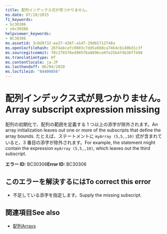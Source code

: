 ```yaml
---
title: 配列インデックス式が見つかりません。
ms.date: 07/20/2015
f1_keywords:
- bc30306
- vbc30306
helpviewer_keywords:
- BC30306
ms.assetid: 3c0d9732-ee37-436f-a1df-29d65712f48a
ms.openlocfilehash: 26f4abcafc0803c7dd5a988ca74b4cb140bd1c3f
ms.sourcegitcommit: f8c270376ed905f6a8896ce0fe25b4f4b38ff498
ms.translationtype: HT
ms.contentlocale: ja-JP
ms.lasthandoff: 06/04/2020
ms.locfileid: "84409856"
---
```

# <a name="array-subscript-expression-missing"></a><span data-ttu-id="268ea-102">配列インデックス式が見つかりません。</span><span class="sxs-lookup"><span data-stu-id="268ea-102">Array subscript expression missing</span></span>
<span data-ttu-id="268ea-103">配列の初期化で、配列の範囲を定義する 1 つ以上の添字が除外されます。</span><span class="sxs-lookup"><span data-stu-id="268ea-103">An array initialization leaves out one or more of the subscripts that define the array bounds.</span></span> <span data-ttu-id="268ea-104">たとえば、ステートメントに `myArray (5,5,,10)` 式が含まれていると、3 番目の添字が除外されます。</span><span class="sxs-lookup"><span data-stu-id="268ea-104">For example, the statement might contain the expression `myArray (5,5,,10)`, which leaves out the third subscript.</span></span>  
  
 <span data-ttu-id="268ea-105">**エラー ID:** BC30306</span><span class="sxs-lookup"><span data-stu-id="268ea-105">**Error ID:** BC30306</span></span>  
  
## <a name="to-correct-this-error"></a><span data-ttu-id="268ea-106">このエラーを解決するには</span><span class="sxs-lookup"><span data-stu-id="268ea-106">To correct this error</span></span>  
  
- <span data-ttu-id="268ea-107">不足している添字を指定します。</span><span class="sxs-lookup"><span data-stu-id="268ea-107">Supply the missing subscript.</span></span>  
  
## <a name="see-also"></a><span data-ttu-id="268ea-108">関連項目</span><span class="sxs-lookup"><span data-stu-id="268ea-108">See also</span></span>

- [<span data-ttu-id="268ea-109">配列</span><span class="sxs-lookup"><span data-stu-id="268ea-109">Arrays</span></span>](../../programming-guide/language-features/arrays/index.md)
